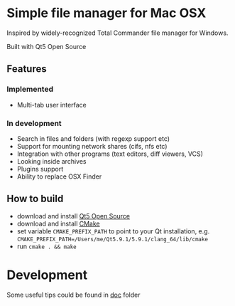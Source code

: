 Simple file manager for Mac OSX
===============================

Inspired by widely-recognized Total Commander file manager for Windows.

Built with Qt5 Open Source

## Features

### Implemented
* Multi-tab user interface

### In development
* Search in files and folders (with regexp support etc)
* Support for mounting network shares (cifs, nfs etc)
* Integration with other programs (text editors, diff viewers, VCS)
* Looking inside archives
* Plugins support
* Ability to replace OSX Finder

## How to build
* download and install [Qt5 Open Source](https://www.qt.io)
* download and install [CMake](https://cmake.org)
* set variable ``CMAKE_PREFIX_PATH`` to point to your Qt installation, e.g. 
``CMAKE_PREFIX_PATH=/Users/me/Qt5.9.1/5.9.1/clang_64/lib/cmake``
* run ``cmake . && make``


Development
===========
Some useful tips could be found in [doc](./doc) folder
